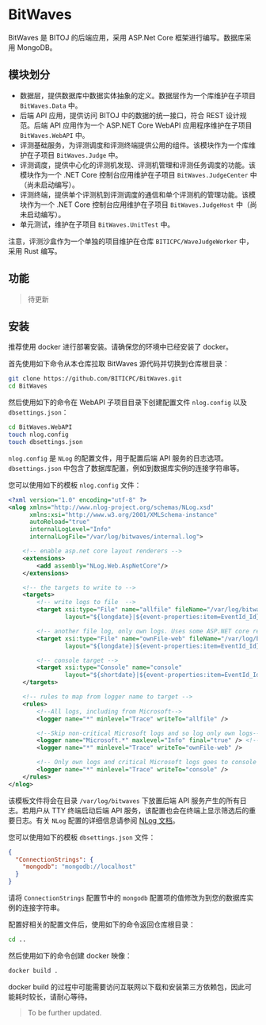 # BitWaves
BitWaves 是 BITOJ 的后端应用，采用 ASP.Net Core 框架进行编写。数据库采用 MongoDB。

## 模块划分

* 数据层，提供数据库中数据实体抽象的定义。数据层作为一个库维护在子项目 `BitWaves.Data` 中。
* 后端 API 应用，提供访问 BITOJ 中的数据的统一接口，符合 REST 设计规范。后端 API 应用作为一个 ASP.NET Core WebAPI 应用程序维护在子项目 `BitWaves.WebAPI` 中。
* 评测基础服务，为评测调度和评测终端提供公用的组件。该模块作为一个库维护在子项目 `BitWaves.Judge` 中。
* 评测调度，提供中心化的评测机发现、评测机管理和评测任务调度的功能。该模块作为一个 .NET Core 控制台应用维护在子项目 `BitWaves.JudgeCenter` 中（尚未启动编写）。
* 评测终端，提供单个评测机到评测调度的通信和单个评测机的管理功能。该模块作为一个 .NET Core 控制台应用维护在子项目 `BitWaves.JudgeHost` 中（尚未启动编写）。
* 单元测试，维护在子项目 `BitWaves.UnitTest` 中。

注意，评测沙盒作为一个单独的项目维护在仓库 `BITICPC/WaveJudgeWorker` 中，采用 Rust 编写。

## 功能

> 待更新

## 安装

推荐使用 docker 进行部署安装。请确保您的环境中已经安装了 docker。

首先使用如下命令从本仓库拉取 BitWaves 源代码并切换到仓库根目录：

```bash
git clone https://github.com/BITICPC/BitWaves.git
cd BitWaves
```

然后使用如下的命令在 WebAPI 子项目目录下创建配置文件 `nlog.config` 以及 `dbsettings.json`：

```bash
cd BitWaves.WebAPI
touch nlog.config
touch dbsettings.json
```

`nlog.config` 是 `NLog` 的配置文件，用于配置后端 API 服务的日志选项。`dbsettings.json` 中包含了数据库配置，例如到数据库实例的连接字符串等。

您可以使用如下的模板 `nlog.config` 文件：

```xml
<?xml version="1.0" encoding="utf-8" ?>
<nlog xmlns="http://www.nlog-project.org/schemas/NLog.xsd"
      xmlns:xsi="http://www.w3.org/2001/XMLSchema-instance"
      autoReload="true"
      internalLogLevel="Info"
      internalLogFile="/var/log/bitwaves/internal.log">

    <!-- enable asp.net core layout renderers -->
    <extensions>
        <add assembly="NLog.Web.AspNetCore"/>
    </extensions>

    <!-- the targets to write to -->
    <targets>
        <!-- write logs to file  -->
        <target xsi:type="File" name="allfile" fileName="/var/log/bitwaves/bitwaves-all-${shortdate}.log"
                layout="${longdate}|${event-properties:item=EventId_Id}|${uppercase:${level}}|${logger}|${message} ${exception:format=tostring}" />

        <!-- another file log, only own logs. Uses some ASP.NET core renderers -->
        <target xsi:type="File" name="ownFile-web" fileName="/var/log/bitwaves/bitwaves-own-${shortdate}.log"
                layout="${longdate}|${event-properties:item=EventId_Id}|${uppercase:${level}}|${logger}|${message} ${exception:format=tostring}|url: ${aspnet-request-url}|action: ${aspnet-mvc-action}" />

        <!-- console target -->
        <target xsi:type="Console" name="console"
                layout="${shortdate}|${event-properties:item=EventId_Id}|${uppercase:${level}}|${logger}|${message}"/>
    </targets>

    <!-- rules to map from logger name to target -->
    <rules>
        <!--All logs, including from Microsoft-->
        <logger name="*" minlevel="Trace" writeTo="allfile" />

        <!--Skip non-critical Microsoft logs and so log only own logs-->
        <logger name="Microsoft.*" maxlevel="Info" final="true" /> <!-- BlackHole without writeTo -->
        <logger name="*" minlevel="Trace" writeTo="ownFile-web" />

        <!-- Only own logs and critical Microsoft logs goes to console -->
        <logger name="*" minlevel="Trace" writeTo="console" />
    </rules>
</nlog>
```

该模板文件将会在目录 `/var/log/bitwaves` 下放置后端 API 服务产生的所有日志。若用户从 TTY 终端启动后端 API 服务，该配置也会在终端上显示筛选后的重要日志。有关 `NLog` 配置的详细信息请参阅 [NLog 文档](https://github.com/NLog/NLog/wiki)。

您可以使用如下的模板 `dbsettings.json` 文件：

```json
{
  "ConnectionStrings": {
    "mongodb": "mongodb://localhost"
  }
}
```

请将 `ConnectionStrings` 配置节中的 `mongodb` 配置项的值修改为到您的数据库实例的连接字符串。

配置好相关的配置文件后，使用如下的命令返回仓库根目录：

```bash
cd ..
```

然后使用如下的命令创建 docker 映像：

```bash
docker build .
```

docker build 的过程中可能需要访问互联网以下载和安装第三方依赖包，因此可能耗时较长，请耐心等待。

> To be further updated.
